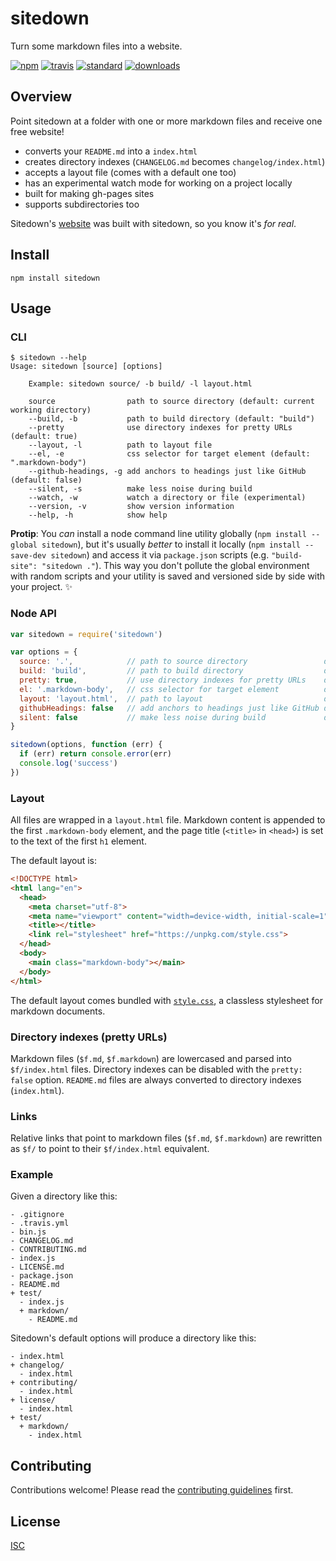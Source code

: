 # sitedown

Turn some markdown files into a website.

[![npm][npm-image]][npm-url]
[![travis][travis-image]][travis-url]
[![standard][standard-image]][standard-url]
[![downloads][downloads-image]][npm-url]

[npm-image]: https://img.shields.io/npm/v/sitedown.svg?style=flat-square
[npm-url]: https://www.npmjs.com/package/sitedown
[travis-image]: https://img.shields.io/travis/hypermodules/sitedown.svg?style=flat-square
[travis-url]: https://travis-ci.org/hypermodules/sitedown
[standard-image]: https://img.shields.io/badge/code%20style-standard-brightgreen.svg?style=flat-square
[standard-url]: http://standardjs.com/
[downloads-image]: https://img.shields.io/npm/dm/sitedown.svg?style=flat-square

## Overview

Point sitedown at a folder with one or more markdown files and receive one free website!

- converts your `README.md` into a `index.html`
- creates directory indexes (`CHANGELOG.md` becomes `changelog/index.html`)
- accepts a layout file (comes with a default one too)
- has an experimental watch mode for working on a project locally
- built for making gh-pages sites
- supports subdirectories too

Sitedown's [website](https://hypermodules.github.io/sitedown) was built with sitedown, so you know it's *for real*.

## Install

```
npm install sitedown
```

## Usage

### CLI

```console
$ sitedown --help
Usage: sitedown [source] [options]

    Example: sitedown source/ -b build/ -l layout.html

    source                path to source directory (default: current working directory)
    --build, -b           path to build directory (default: "build")
    --pretty              use directory indexes for pretty URLs (default: true)
    --layout, -l          path to layout file
    --el, -e              css selector for target element (default: ".markdown-body")
    --github-headings, -g add anchors to headings just like GitHub (default: false)
    --silent, -s          make less noise during build
    --watch, -w           watch a directory or file (experimental)
    --version, -v         show version information
    --help, -h            show help
```

**Protip**: You *can* install a node command line utility globally (`npm install --global sitedown`), but it's usually *better* to install it locally (`npm install --save-dev sitedown`) and access it via `package.json` scripts (e.g. `"build-site": "sitedown ."`). This way you don't pollute the global environment with random scripts and your utility is saved and versioned side by side with your project. :sparkles:

### Node API

```js
var sitedown = require('sitedown')

var options = {
  source: '.',            // path to source directory                 default: cwd
  build: 'build',         // path to build directory                  default: 'build' in cwd
  pretty: true,           // use directory indexes for pretty URLs    default: true
  el: '.markdown-body',   // css selector for target element          default: '.markdown-body'
  layout: 'layout.html',  // path to layout                           default: none
  githubHeadings: false   // add anchors to headings just like GitHub default: false
  silent: false           // make less noise during build             default: false
}

sitedown(options, function (err) {
  if (err) return console.error(err)
  console.log('success')
})
```

### Layout

All files are wrapped in a `layout.html` file. Markdown content is appended to the first `.markdown-body` element, and the page title (`<title>` in `<head>`) is set to the text of the first `h1` element.

The default layout is:

```html
<!DOCTYPE html>
<html lang="en">
  <head>
    <meta charset="utf-8">
    <meta name="viewport" content="width=device-width, initial-scale=1">
    <title></title>
    <link rel="stylesheet" href="https://unpkg.com/style.css">
  </head>
  <body>
    <main class="markdown-body"></main>
  </body>
</html>
```

The default layout comes bundled with [`style.css`](https://ungoldman.github.io/style.css), a classless stylesheet for markdown documents.

### Directory indexes (pretty URLs)

Markdown files (`$f.md`, `$f.markdown`) are lowercased and parsed into `$f/index.html` files. Directory indexes can be disabled with the `pretty: false` option. `README.md` files are always converted to directory indexes (`index.html`).

### Links

Relative links that point to markdown files (`$f.md`, `$f.markdown`) are rewritten as `$f/` to point to their `$f/index.html` equivalent.

### Example

Given a directory like this:

```
- .gitignore
- .travis.yml
- bin.js
- CHANGELOG.md
- CONTRIBUTING.md
- index.js
- LICENSE.md
- package.json
- README.md
+ test/
  - index.js
  + markdown/
    - README.md
```

Sitedown's default options will produce a directory like this:

```
- index.html
+ changelog/
  - index.html
+ contributing/
  - index.html
+ license/
  - index.html
+ test/
  + markdown/
    - index.html
```

## Contributing

Contributions welcome! Please read the [contributing guidelines](CONTRIBUTING.md) first.

## License

[ISC](LICENSE.md)
